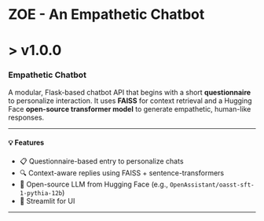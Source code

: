 # ZOE - An Empathetic Chatbot

# > v1.0.0
### Empathetic Chatbot

A modular, Flask-based chatbot API that begins with a short **questionnaire** to personalize interaction. It uses **FAISS** for context retrieval and a Hugging Face **open-source transformer model** to generate empathetic, human-like responses.

---

#### 💡 Features

- 📋 Questionnaire-based entry to personalize chats
- 🔍 Context-aware replies using FAISS + sentence-transformers
- 🧠 Open-source LLM from Hugging Face (e.g., `OpenAssistant/oasst-sft-1-pythia-12b`)
- 🔗 Streamlit for UI

---


